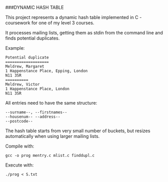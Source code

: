 ###DYNAMIC HASH TABLE

This project represents a dynamic hash table implemented in C - coursework for one of my level 3 courses.


It processes mailing lists, getting them as stdin from the command line and finds potential duplicates.

Example:
```
Potential duplicate
===================
Meldrew, Margaret
1 Happenstance Place, Epping, London
N11 3SR
==========
Meldrew, Victor
1 Happenstance Place, London
N11 3SR
```

All entries need to have the same structure:

```
--surname--, --firstnames--
--housenum-- --address--
--postcode--
```

The hash table starts from very small number of buckets, but resizes automatically when using larger mailing lists.

Compile with:
```
gcc -o prog mentry.c mlist.c finddupl.c
```

Execute with:
```
./prog < S.txt
```
